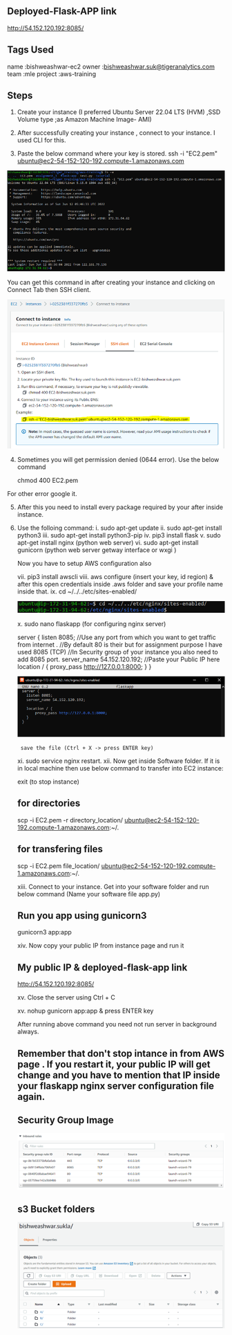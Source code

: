 ## Deployed-Flask-APP link 
http://54.152.120.192:8085/

## Tags Used
name	:bishweashwar-ec2
owner	:bishweashwar.suk@tigeranalytics.com
team	:mle
project	:aws-training

## Steps 

1. Create your instance (I preferred Ubuntu Server 22.04 LTS (HVM) ,SSD Volume type ;as Amazon Machine Image- AMI)

2. After successfully creating your instance , connect to your instance. I used CLI for this.

3. Paste the below command where your key is stored.
ssh -i "EC2.pem" ubuntu@ec2-54-152-120-192.compute-1.amazonaws.com

![](images/connect-instance.PNG)

You can get this command in after creating your instance and clicking on Connect Tab then SSH client.

![](images/key-pair-command-location.PNG)

4. Sometimes you will get permission denied (0644 error). Use the below command

    chmod 400 EC2.pem

For other error google it.

5. After this you need to install every package required by your after inside instance.

6. Use the folloing command:
    i. sudo apt-get update
    ii. sudo apt-get install python3
    iii. sudo apt-get install python3-pip
    iv. pip3 install flask
    v. sudo apt-get install nginx (python web server)
    vi. sudo apt-get install gunicorn (python web server getway interface or wxgi )
    
    Now you have to setup AWS configuration also

    vii. pip3 install awscli
    viii. aws configure (insert your key, id region) & after this open credentials inside .aws folder and  save your profile name inside  that.
    ix. cd ~/../../etc/sites-enabled/

    ![](images/nginx-server-location.PNG)

    x. sudo nano flaskapp (for configuring nginx server)

      server {
        listen 8085; //Use any port from which you want to get traffic from internet . 
                    //By default 80  is their but for assignment purpose I have used 8085 (TCP)
                    //In Security group of your instance you also need  to add 8085 port.
        server_name 54.152.120.192; //Paste your Public IP here
        location / {
        proxy_pass http://127.0.0.1:8000;
            }
        }

    ![](images/nginx-server-code.PNG)

        save the file (Ctrl + X -> press ENTER key)
        
    xi. sudo service nginx restart.
    xii. Now get inside Software folder. If it is in local machine then use below command to transfer into EC2 instance:

    exit (to stop instance)
    ## for directories
    scp -i EC2.pem -r directory_location/ ubuntu@ec2-54-152-120-192.compute-1.amazonaws.com:~/.   
    
    ## for transfering files
    scp -i EC2.pem file_location/ ubuntu@ec2-54-152-120-192.compute-1.amazonaws.com:~/.
    
    xiii. Connect to your instance. Get into your software folder and run below command (Name your software file app.py)

    ## Run you app using gunicorn3
    gunicorn3 app:app

    xiv. Now  copy your public IP from instance page and run it 
    
    
    ## My public IP & deployed-flask-app link
    http://54.152.120.192:8085/ 



    xv. Close the server using 
    Ctrl + C
    
    xv. nohup gunicorn app:app & 
        press ENTER key

    After running above command you need not run server in background always.

    ## Remember that don't stop intance in from AWS page . If you restart it, your public IP will get change and you have  to mention that IP inside your flaskapp nginx server configuration file again.


    ## Security Group Image
    ![](images/security-groups.PNG)

    ## s3 Bucket folders
    ![](images/s3.PNG)
